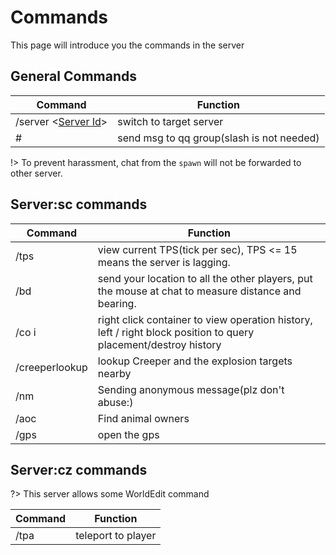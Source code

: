 # Commands

This page will introduce you the commands in the server

## General Commands

Command|Function
---|---
/server <[Server Id](/en-US/guide/serverInfo.md#switch-in-sub-server)>|switch to target server
# <msg>|send msg to qq group(slash is not needed)

!> To prevent harassment, chat from the ``spawn`` will not be forwarded to other server.

## Server:sc commands

Command|Function
---|---
/tps|view current TPS(tick per sec), TPS <= 15 means the server is lagging.
/bd|send your location to all the other players, put the mouse at chat to measure distance and bearing.
/co i |right click container to view operation history, left / right block position to query placement/destroy history
/creeperlookup | lookup Creeper and the explosion targets nearby
/nm | Sending anonymous message(plz don't abuse:)
/aoc | Find animal owners
/gps| open the gps

## Server:cz commands

?> This server allows some WorldEdit command

Command|Function
---|---
/tpa <player>| teleport to player

